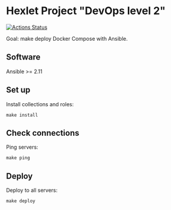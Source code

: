 # Hexlet Project "DevOps level 2"
[![Actions Status](https://github.com/jeks0n/devops-for-programmers-project-lvl2/workflows/hexlet-check/badge.svg)](https://github.com/jeks0n/devops-for-programmers-project-lvl2/actions)

Goal: make deploy Docker Compose with Ansible.

## Software
Ansible >= 2.11

## Set up
Install collections and roles:
```
make install
```

## Check connections
Ping servers:
```
make ping
```

## Deploy
Deploy to all servers:
```
make deploy
```
